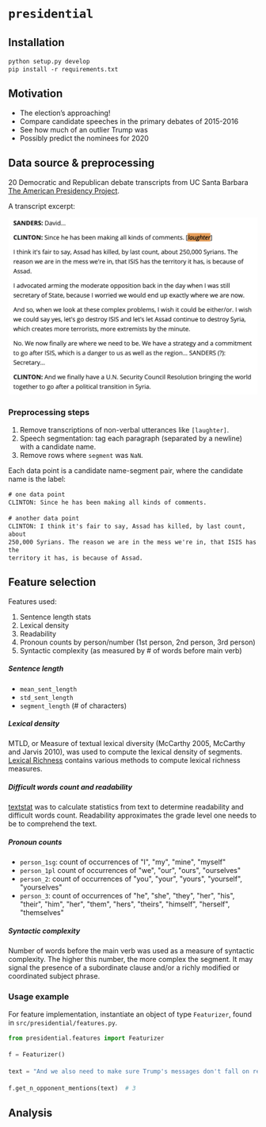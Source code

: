 # `presidential`

## Installation

```
python setup.py develop
pip install -r requirements.txt
```

## Motivation 

* The election’s approaching!
* Compare candidate speeches in the primary debates of 2015-2016
* See how much of an outlier Trump was
* Possibly predict the nominees for 2020

## Data source & preprocessing

20 Democratic and Republican debate transcripts from UC Santa Barbara [The
American Presidency Project](https://www.presidency.ucsb.edu/documents/presidential-documents-archive-guidebook/presidential-candidates-debates-1960-2016).

A transcript excerpt: 

![alt text](images/transcript_excerpt.png)

### Preprocessing steps
1. Remove transcriptions of non-verbal utterances like `[laughter]`.
2. Speech segmentation: tag each paragraph (separated by a newline) with a candidate name.
3. Remove rows where `segment` was `NaN`. 

Each data point is a candidate name-segment pair, where the candidate name is the label:

```
# one data point 
CLINTON: Since he has been making all kinds of comments.

# another data point
CLINTON: I think it's fair to say, Assad has killed, by last count, about
250,000 Syrians. The reason we are in the mess we're in, that ISIS has the
territory it has, is because of Assad.
```

## Feature selection 

Features used:

1. Sentence length stats 
2. Lexical density
4. Readability
5. Pronoun counts by person/number (1st person, 2nd person, 3rd person) 
6. Syntactic complexity (as measured by # of words before main verb) 

##### Sentence length 

* `mean_sent_length`
* `std_sent_length`
* `segment_length` (# of characters)

##### Lexical density
MTLD, or Measure of textual lexical diversity (McCarthy 2005, McCarthy and
Jarvis 2010), was used to compute the lexical density of segments.
[Lexical Richness](https://pypi.org/project/lexicalrichness/) contains various
methods to compute lexical richness measures.


##### Difficult words count and readability
[textstat](https://pypi.org/project/textstat/) was to calculate statistics from
text to determine readability and difficult words count. Readability approximates
the grade level one needs to be to comprehend the text.

##### Pronoun counts
* `person_1sg`: count of occurrences of "I", "my", "mine", "myself"
* `person_1pl` count of occurrences of  "we", "our", "ours", "ourselves"
* `person_2`: count of occurrences of  "you", "your", "yours", "yourself", "yourselves"
* `person_3`: count of occurrences of  "he", "she", "they", "her", "his", "their", "him",
"her", "them", "hers", "theirs", "himself", "herself", "themselves"  

##### Syntactic complexity 

Number of words before the main verb was used as a measure of syntactic
complexity. The higher this number, the more complex the segment. It may signal
the presence of a subordinate clause and/or a richly modified or coordinated
subject phrase.

### Usage example
For feature implementation, instantiate an object of type `Featurizer`, found
in `src/presidential/features.py`.

```python
from presidential.features import Featurizer

f = Featurizer()

text = "And we also need to make sure Trump's messages don't fall on receptive ears. Trump is becoming ISIS's best recruiter. They are going to people showing videos of Donald Trump insulting Islam and Muslims in order to recruit more radical jihadists."

f.get_n_opponent_mentions(text)  # 3

```

## Analysis
